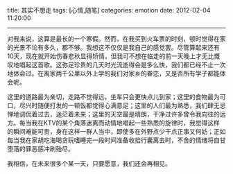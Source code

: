 title: 其实不想走
tags: [心情,随笔]
categories: emotion
date: 2012-02-04 11:20:00

---

对我来说，这算是最长的一个寒假。然而，在我买到火车票的时刻，顿时觉得在家的光景不论有多久，都不够。我想这不仅仅是我自己的感觉罢。尽管算起来还有10天，现在就开始伤春悲秋显得矫情，但我可不想在临走的前一天晚上才无比慨叹地唱起这首歌。这弥足珍贵的几天时光流逝得会是多么快，我们都已经不止一次地体会过。在离家两千公里以外上学的我们对家乡的眷恋，又是否所有学子都能体会呢。

这里的道路最为亲切，走路不觉得远，坐车只会更快点儿到家；这里的食物最为可口，尽兴时随便打发的一顿饭都觉得心满意足；这里的人们最为熟悉，我们肆无忌惮地调侃着过去，迷茫着未来；这里的天空最是晴朗，干净过许多曾令我向往的远方。每当我在KTV的某个角落迷离而动情地唱起一些熟悉的旋律时，我觉得这样的瞬间难能可贵，身在这样一群人当中，即使多在外野点少干点正事又何妨；正如每当我在家胡吃海喝贪玩嗜睡完一段时间准备收拾行囊离去时，不舍的情绪将自甘堕落的罪恶感冲刷殆尽。

我相信，在未来很多个某一天，只要愿意，我们还会再相见。
